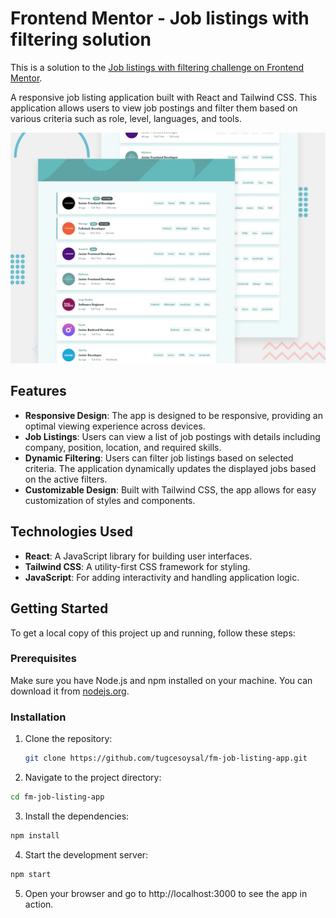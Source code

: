 # Frontend Mentor - Job listings with filtering solution

This is a solution to the [Job listings with filtering challenge on Frontend Mentor](https://www.frontendmentor.io/challenges/job-listings-with-filtering-ivstIPCt).

A responsive job listing application built with React and Tailwind CSS. This application allows users to view job postings and filter them based on various criteria such as role, level, languages, and tools.

![Job Listings App](./design/desktop-preview.jpg)

## Features

- **Responsive Design**: The app is designed to be responsive, providing an optimal viewing experience across devices.
- **Job Listings**: Users can view a list of job postings with details including company, position, location, and required skills.
- **Dynamic Filtering**: Users can filter job listings based on selected criteria. The application dynamically updates the displayed jobs based on the active filters.
- **Customizable Design**: Built with Tailwind CSS, the app allows for easy customization of styles and components.

## Technologies Used

- **React**: A JavaScript library for building user interfaces.
- **Tailwind CSS**: A utility-first CSS framework for styling.
- **JavaScript**: For adding interactivity and handling application logic.

## Getting Started

To get a local copy of this project up and running, follow these steps:

### Prerequisites

Make sure you have Node.js and npm installed on your machine. You can download it from [nodejs.org](https://nodejs.org/).

### Installation

1. Clone the repository:

   ```bash
   git clone https://github.com/tugcesoysal/fm-job-listing-app.git
   ```

2. Navigate to the project directory:

```bash
cd fm-job-listing-app
```

3. Install the dependencies:

```bash
npm install
```

4. Start the development server:

```bash
npm start
```

5. Open your browser and go to http://localhost:3000 to see the app in action.
